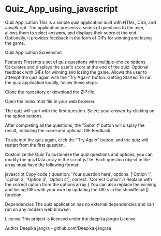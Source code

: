 # Quiz_App_using_javascript
Quiz Application
This is a simple quiz application built with HTML, CSS, and JavaScript. The application presents a series of questions to the user, allows them to select answers, and displays their score at the end. Optionally, it provides feedback in the form of GIFs for winning and losing the game.

Quiz Application Screenshot

Features
Presents a set of quiz questions with multiple-choice options.
Calculates and displays the user's score at the end of the quiz.
Optional feedback with GIFs for winning and losing the game.
Allows the user to attempt the quiz again with the "Try Again" button.
Getting Started
To run the quiz application locally, follow these steps:

Clone the repository or download the ZIP file.

Open the index.html file in your web browser.

The quiz will start with the first question. Select your answer by clicking on the option buttons.

After completing all the questions, the "Submit" button will display the result, including the score and optional GIF feedback.

To attempt the quiz again, click the "Try Again" button, and the quiz will restart from the first question.

Customize the Quiz
To customize the quiz questions and options, you can modify the quizData array in the script.js file. Each question object in the array must have the following format:

javascript
Copy code
{
  question: 'Your question here',
  options: ['Option 1', 'Option 2', 'Option 3', 'Option 4'],
  correct: 'Correct Option' // Replace with the correct option from the options array
}
You can also replace the winning and losing GIFs with your own by updating the URLs in the showResult() function.

Dependencies
The quiz application has no external dependencies and can run on any modern web browser.

License
This project is licensed under the deepika jangra License.

Author
Deepika jangra - github.com/Deepika-jangraa
